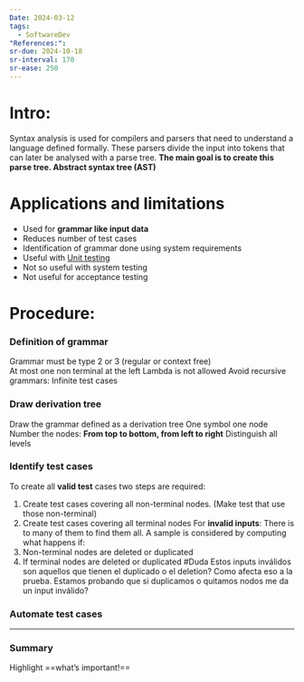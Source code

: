 ```yaml
---
Date: 2024-03-12
tags:
  - SoftwareDev
"References:": 
sr-due: 2024-10-18
sr-interval: 170
sr-ease: 250
---
```

# Intro:
Syntax analysis is used for compilers and parsers that need to understand a language defined formally. These parsers divide the input into tokens that can later be analysed with a parse tree.  **The main goal is to create this parse tree. Abstract syntax tree (AST)**
# Applications and limitations
+ Used for **grammar like input data**
+ Reduces number of test cases
+ Identification of grammar done using system requirements
+ Useful with [Unit testing](20240501%20-%20123051%20-%20Unit%20testing.md) 
+ Not so useful with system testing
+ Not useful for acceptance testing

# Procedure: 
### **Definition** of grammar
Grammar must be type 2 or 3 (regular or context free)	
At most one non terminal at the left
Lambda is not allowed
Avoid recursive grammars: Infinite test cases
### **Draw** derivation tree
Draw the grammar defined as a derivation tree
One symbol one node
Number the nodes: **From top to bottom, from left to right**
Distinguish all levels

### **Identify** test cases
To create all **valid test** cases two steps are required: 
1. Create test cases covering all non-terminal nodes. (Make test that use those non-terminal)
2. Create test cases covering all terminal nodes
For **invalid inputs**: There is to many of them to find them all. A sample is considered by computing what happens if: 
1. Non-terminal nodes are deleted or duplicated
2. If terminal nodes are deleted or duplicated
#Duda Estos inputs inválidos son aquellos que tienen el duplicado o el deletion? Como afecta eso a la prueba. Estamos probando que si duplicamos o quitamos nodos me da un input inválido?
### **Automate** test cases


---
### Summary
Highlight ==what’s important!==
